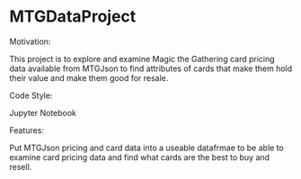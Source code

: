 # MTGDataProject


Motivation:

This project is to explore and examine Magic the Gathering card pricing data available from MTGJson to find attributes of cards that make them hold their value and make them good for resale.

Code Style:

Jupyter Notebook

Features:

Put MTGJson pricing and card data into a useable datafrmae to be able to examine card pricing data and find what cards are the best to buy and resell.